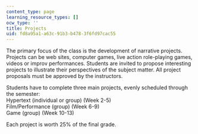 ```yaml
---
content_type: page
learning_resource_types: []
ocw_type: ''
title: Projects
uid: fd8a95a1-a63c-91b3-b478-3f6fd97cac55
---
```


The primary focus of the class is the development of narrative projects. Projects can be web sites, computer games, live action role-playing games, videos or improv performances. Students are invited to propose interesting projects to illustrate their perspectives of the subject matter. All project proposals must be approved by the instructors.

Students have to complete three main projects, evenly scheduled through the semester:  
Hypertext (individual or group) (Week 2-5)  
Film/Performance (group) (Week 6-9)  
Game (group) (Week 10-13)

Each project is worth 25% of the final grade.
